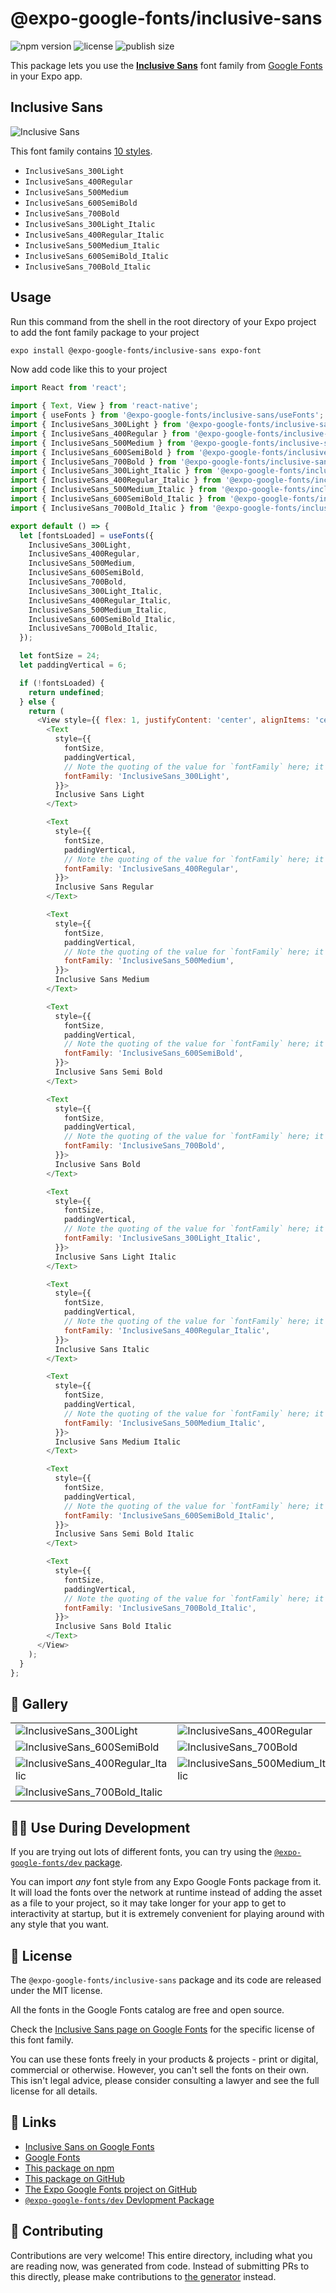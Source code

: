 # @expo-google-fonts/inclusive-sans

![npm version](https://flat.badgen.net/npm/v/@expo-google-fonts/inclusive-sans)
![license](https://flat.badgen.net/github/license/expo/google-fonts)
![publish size](https://flat.badgen.net/packagephobia/install/@expo-google-fonts/inclusive-sans)

This package lets you use the [**Inclusive Sans**](https://fonts.google.com/specimen/Inclusive+Sans) font family from [Google Fonts](https://fonts.google.com/) in your Expo app.

## Inclusive Sans

![Inclusive Sans](./font-family.png)

This font family contains [10 styles](#-gallery).

- `InclusiveSans_300Light`
- `InclusiveSans_400Regular`
- `InclusiveSans_500Medium`
- `InclusiveSans_600SemiBold`
- `InclusiveSans_700Bold`
- `InclusiveSans_300Light_Italic`
- `InclusiveSans_400Regular_Italic`
- `InclusiveSans_500Medium_Italic`
- `InclusiveSans_600SemiBold_Italic`
- `InclusiveSans_700Bold_Italic`

## Usage

Run this command from the shell in the root directory of your Expo project to add the font family package to your project
```sh
expo install @expo-google-fonts/inclusive-sans expo-font
```

Now add code like this to your project
```js
import React from 'react';

import { Text, View } from 'react-native';
import { useFonts } from '@expo-google-fonts/inclusive-sans/useFonts';
import { InclusiveSans_300Light } from '@expo-google-fonts/inclusive-sans/300Light';
import { InclusiveSans_400Regular } from '@expo-google-fonts/inclusive-sans/400Regular';
import { InclusiveSans_500Medium } from '@expo-google-fonts/inclusive-sans/500Medium';
import { InclusiveSans_600SemiBold } from '@expo-google-fonts/inclusive-sans/600SemiBold';
import { InclusiveSans_700Bold } from '@expo-google-fonts/inclusive-sans/700Bold';
import { InclusiveSans_300Light_Italic } from '@expo-google-fonts/inclusive-sans/300Light_Italic';
import { InclusiveSans_400Regular_Italic } from '@expo-google-fonts/inclusive-sans/400Regular_Italic';
import { InclusiveSans_500Medium_Italic } from '@expo-google-fonts/inclusive-sans/500Medium_Italic';
import { InclusiveSans_600SemiBold_Italic } from '@expo-google-fonts/inclusive-sans/600SemiBold_Italic';
import { InclusiveSans_700Bold_Italic } from '@expo-google-fonts/inclusive-sans/700Bold_Italic';

export default () => {
  let [fontsLoaded] = useFonts({
    InclusiveSans_300Light,
    InclusiveSans_400Regular,
    InclusiveSans_500Medium,
    InclusiveSans_600SemiBold,
    InclusiveSans_700Bold,
    InclusiveSans_300Light_Italic,
    InclusiveSans_400Regular_Italic,
    InclusiveSans_500Medium_Italic,
    InclusiveSans_600SemiBold_Italic,
    InclusiveSans_700Bold_Italic,
  });

  let fontSize = 24;
  let paddingVertical = 6;

  if (!fontsLoaded) {
    return undefined;
  } else {
    return (
      <View style={{ flex: 1, justifyContent: 'center', alignItems: 'center' }}>
        <Text
          style={{
            fontSize,
            paddingVertical,
            // Note the quoting of the value for `fontFamily` here; it expects a string!
            fontFamily: 'InclusiveSans_300Light',
          }}>
          Inclusive Sans Light
        </Text>

        <Text
          style={{
            fontSize,
            paddingVertical,
            // Note the quoting of the value for `fontFamily` here; it expects a string!
            fontFamily: 'InclusiveSans_400Regular',
          }}>
          Inclusive Sans Regular
        </Text>

        <Text
          style={{
            fontSize,
            paddingVertical,
            // Note the quoting of the value for `fontFamily` here; it expects a string!
            fontFamily: 'InclusiveSans_500Medium',
          }}>
          Inclusive Sans Medium
        </Text>

        <Text
          style={{
            fontSize,
            paddingVertical,
            // Note the quoting of the value for `fontFamily` here; it expects a string!
            fontFamily: 'InclusiveSans_600SemiBold',
          }}>
          Inclusive Sans Semi Bold
        </Text>

        <Text
          style={{
            fontSize,
            paddingVertical,
            // Note the quoting of the value for `fontFamily` here; it expects a string!
            fontFamily: 'InclusiveSans_700Bold',
          }}>
          Inclusive Sans Bold
        </Text>

        <Text
          style={{
            fontSize,
            paddingVertical,
            // Note the quoting of the value for `fontFamily` here; it expects a string!
            fontFamily: 'InclusiveSans_300Light_Italic',
          }}>
          Inclusive Sans Light Italic
        </Text>

        <Text
          style={{
            fontSize,
            paddingVertical,
            // Note the quoting of the value for `fontFamily` here; it expects a string!
            fontFamily: 'InclusiveSans_400Regular_Italic',
          }}>
          Inclusive Sans Italic
        </Text>

        <Text
          style={{
            fontSize,
            paddingVertical,
            // Note the quoting of the value for `fontFamily` here; it expects a string!
            fontFamily: 'InclusiveSans_500Medium_Italic',
          }}>
          Inclusive Sans Medium Italic
        </Text>

        <Text
          style={{
            fontSize,
            paddingVertical,
            // Note the quoting of the value for `fontFamily` here; it expects a string!
            fontFamily: 'InclusiveSans_600SemiBold_Italic',
          }}>
          Inclusive Sans Semi Bold Italic
        </Text>

        <Text
          style={{
            fontSize,
            paddingVertical,
            // Note the quoting of the value for `fontFamily` here; it expects a string!
            fontFamily: 'InclusiveSans_700Bold_Italic',
          }}>
          Inclusive Sans Bold Italic
        </Text>
      </View>
    );
  }
};

```

## 🔡 Gallery


||||
|-|-|-|
|![InclusiveSans_300Light](.//300Light/InclusiveSans_300Light.ttf.png)|![InclusiveSans_400Regular](.//400Regular/InclusiveSans_400Regular.ttf.png)|![InclusiveSans_500Medium](.//500Medium/InclusiveSans_500Medium.ttf.png)||
|![InclusiveSans_600SemiBold](.//600SemiBold/InclusiveSans_600SemiBold.ttf.png)|![InclusiveSans_700Bold](.//700Bold/InclusiveSans_700Bold.ttf.png)|![InclusiveSans_300Light_Italic](.//300Light_Italic/InclusiveSans_300Light_Italic.ttf.png)||
|![InclusiveSans_400Regular_Italic](.//400Regular_Italic/InclusiveSans_400Regular_Italic.ttf.png)|![InclusiveSans_500Medium_Italic](.//500Medium_Italic/InclusiveSans_500Medium_Italic.ttf.png)|![InclusiveSans_600SemiBold_Italic](.//600SemiBold_Italic/InclusiveSans_600SemiBold_Italic.ttf.png)||
|![InclusiveSans_700Bold_Italic](.//700Bold_Italic/InclusiveSans_700Bold_Italic.ttf.png)||||


## 👩‍💻 Use During Development

If you are trying out lots of different fonts, you can try using the [`@expo-google-fonts/dev` package](https://github.com/expo/google-fonts/tree/master/font-packages/dev#readme).

You can import *any* font style from any Expo Google Fonts package from it. It will load the fonts
over the network at runtime instead of adding the asset as a file to your project, so it may take longer
for your app to get to interactivity at startup, but it is extremely convenient
for playing around with any style that you want.

## 📖 License

The `@expo-google-fonts/inclusive-sans` package and its code are released under the MIT license.

All the fonts in the Google Fonts catalog are free and open source.

Check the [Inclusive Sans page on Google Fonts](https://fonts.google.com/specimen/Inclusive+Sans) for the specific license of this font family.

You can use these fonts freely in your products & projects - print or digital, commercial or otherwise. However, you can't sell the fonts on their own. This isn't legal advice, please consider consulting a lawyer and see the full license for all details.

## 🔗 Links

- [Inclusive Sans on Google Fonts](https://fonts.google.com/specimen/Inclusive+Sans)
- [Google Fonts](https://fonts.google.com/)
- [This package on npm](https://www.npmjs.com/package/@expo-google-fonts/inclusive-sans)
- [This package on GitHub](https://github.com/expo/google-fonts/tree/master/font-packages/inclusive-sans)
- [The Expo Google Fonts project on GitHub](https://github.com/expo/google-fonts)
- [`@expo-google-fonts/dev` Devlopment Package](https://github.com/expo/google-fonts/tree/master/font-packages/dev)

## 🤝 Contributing

Contributions are very welcome! This entire directory, including what you are reading now, was generated from code. Instead of submitting PRs to this directly, please make contributions to [the generator](https://github.com/expo/google-fonts/tree/master/packages/generator) instead.
